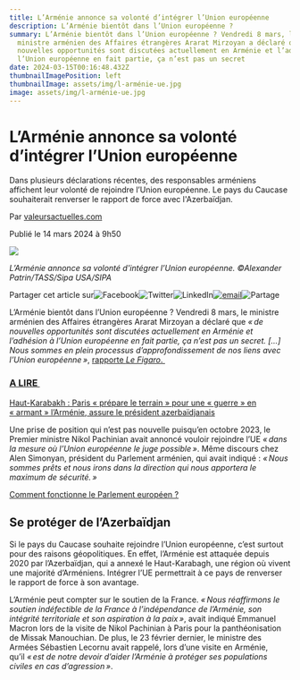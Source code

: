 ```yaml
---
title: L’Arménie annonce sa volonté d’intégrer l’Union européenne
description: L’Arménie bientôt dans l’Union européenne ?
summary: L’Arménie bientôt dans l’Union européenne ? Vendredi 8 mars, le
  ministre arménien des Affaires étrangères Ararat Mirzoyan a déclaré que « de
  nouvelles opportunités sont discutées actuellement en Arménie et l’adhésion à
  l’Union européenne en fait partie, ça n’est pas un secret
date: 2024-03-15T00:16:48.432Z
thumbnailImagePosition: left
thumbnailImage: assets/img/l-arménie-ue.jpg
image: assets/img/l-arménie-ue.jpg
---
```

<!--StartFragment-->

# L’Arménie annonce sa volonté d’intégrer l’Union européenne

Dans plusieurs déclarations récentes, des responsables arméniens affichent leur volonté de rejoindre l’Union européenne. Le pays du Caucase souhaiterait renverser le rapport de force avec l'Azerbaïdjan. 

Par [valeursactuelles.com](https://www.valeursactuelles.com/auteur/valeursactuelles-com)

Publié le 14 mars 2024 à 9h50

![](https://www.valeursactuelles.com/assets/uploads/2024/03/SIPA_sipausa30409524_000006.jpg)

*L’Arménie annonce sa volonté d'intégrer l’Union européenne. ©Alexander Patrin/TASS/Sipa USA/SIPA*

Partager cet article sur![Facebook](https://www.valeursactuelles.com/assets/themes/krea-theme/images/facebook-share.svg)![Twitter](https://www.valeursactuelles.com/assets/themes/krea-theme/images/twitter-share.svg)![LinkedIn](https://www.valeursactuelles.com/assets/themes/krea-theme/images/linkedin-share.svg)[![email](https://www.valeursactuelles.com/assets/themes/krea-theme/images/email.svg)](mailto:?subject=Valeurs%20actuelles%20-%20L%E2%80%99Arm%C3%A9nie%20annonce%20sa%20volont%C3%A9%20d%E2%80%99int%C3%A9grer%20l%E2%80%99Union%20europ%C3%A9enne&body=https://www.valeursactuelles.com/?p=305826)![Partage](https://www.valeursactuelles.com/assets/themes/krea-theme/images/share-btn.svg)

L’Arménie bientôt dans l’Union européenne ? Vendredi 8 mars, le ministre arménien des Affaires étrangères Ararat Mirzoyan a déclaré que *« de nouvelles opportunités sont discutées actuellement en Arménie et l’adhésion à l’Union européenne en fait partie, ça n’est pas un secret. \[…] Nous sommes en plein processus d’approfondissement de nos liens avec l’Union européenne »*, [rapporte ](https://www.lefigaro.fr/international/l-armenie-fait-un-premier-pas-vers-une-demande-d-adhesion-a-l-union-europeenne-20240313)[*Le Figaro*. ](https://www.lefigaro.fr/international/l-armenie-fait-un-premier-pas-vers-une-demande-d-adhesion-a-l-union-europeenne-20240313)

### [A LIRE ](https://www.valeursactuelles.com/monde/haut-karabakh-paris-prepare-le-terrain-pour-une-guerre-en-armant-larmenie-assure-le-president-azerbaidjanais)

[Haut-Karabakh : Paris « prépare le terrain » pour une « guerre » en « armant » l’Arménie, assure le président azerbaïdjanais](https://www.valeursactuelles.com/monde/haut-karabakh-paris-prepare-le-terrain-pour-une-guerre-en-armant-larmenie-assure-le-president-azerbaidjanais)

Une prise de position qui n’est pas nouvelle puisqu’en octobre 2023, le Premier ministre Nikol Pachinian avait annoncé vouloir rejoindre l’UE *« dans la mesure où l’Union européenne le juge possible »*. Même discours chez Alen Simonyan, président du Parlement arménien, qui avait indiqué : *« Nous sommes prêts et nous irons dans la direction qui nous apportera le maximum de sécurité. »*

[Comment fonctionne le Parlement européen ?](https://geo.dailymotion.com/player.html?video=x8rlnyk&)

## **Se protéger de l’Azerbaïdjan**

Si le pays du Caucase souhaite rejoindre l’Union européenne, c’est surtout pour des raisons géopolitiques. En effet, l’Arménie est attaquée depuis 2020 par l’Azerbaïdjan, qui a annexé le Haut-Karabagh, une région où vivent une majorité d’Arméniens. Intégrer l’UE permettrait à ce pays de renverser le rapport de force à son avantage. 

L’Arménie peut compter sur le soutien de la France. *« Nous réaffirmons le soutien indéfectible de la France à l’indépendance de l’Arménie, son intégrité territoriale et son aspiration à la paix »*, avait indiqué Emmanuel Macron lors de la visite de Nikol Pachinian à Paris pour la panthéonisation de Missak Manouchian. De plus, le 23 février dernier, le ministre des Armées Sébastien Lecornu avait rappelé, lors d’une visite en Arménie, qu’il *« est de notre devoir d’aider l’Arménie à protéger ses populations civiles en cas d’agression »*.

<!--EndFragment-->